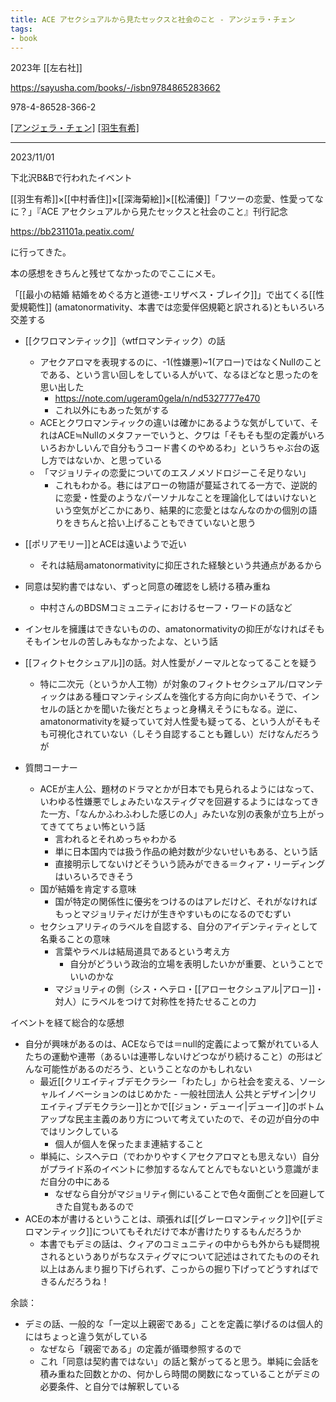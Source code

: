```yaml
---
title: ACE アセクシュアルから見たセックスと社会のこと - アンジェラ・チェン
tags:
- book
---
```


2023年 [[左右社]]

https://sayusha.com/books/-/isbn9784865283662

978-4-86528-366-2

[[アンジェラ・チェン]](著) [[羽生有希]](訳)

---
2023/11/01

下北沢B&Bで行われたイベント

[[羽生有希]]×[[中村香住]]×[[深海菊絵]]×[[松浦優]]「フツーの恋愛、性愛ってなに？」『ACE アセクシュアルから見たセックスと社会のこと』刊行記念

https://bb231101a.peatix.com/

に行ってきた。

本の感想をきちんと残せてなかったのでここにメモ。

「[[最小の結婚 結婚をめぐる方と道徳-エリザベス・ブレイク]]」で出てくる[[性愛規範性]] (amatonormativity、本書では恋愛伴侶規範と訳される)ともいろいろ交差する

- [[クワロマンティック]]（wtfロマンティック）の話
	- アセクアロマを表現するのに、-1(性嫌悪)~1(アロー)ではなくNullのことである、という言い回しをしている人がいて、なるほどなと思ったのを思い出した
		- https://note.com/ugeram0gela/n/nd5327777e470
		- これ以外にもあった気がする
	- ACEとクワロマンティックの違いは確かにあるような気がしていて、それはACE≒Nullのメタファーでいうと、クワは「そもそも型の定義がいろいろおかしいんで自分もうコード書くのやめるわ」というちゃぶ台の返し方ではないか、と思っている
	- 「マジョリティの恋愛についてのエスノメソドロジーこそ足りない」
		- これもわかる。巷にはアローの物語が蔓延されてる一方で、逆説的に恋愛・性愛のようなパーソナルなことを理論化してはいけないという空気がどこかにあり、結果的に恋愛とはなんなのかの個別の語りをきちんと拾い上げることもできていないと思う
- [[ポリアモリー]]とACEは遠いようで近い
	- それは結局amatonormativityに抑圧された経験という共通点があるから
- 同意は契約書ではない、ずっと同意の確認をし続ける積み重ね
	- 中村さんのBDSMコミュニティにおけるセーフ・ワードの話など
- インセルを擁護はできないものの、amatonormativityの抑圧がなければそもそもインセルの苦しみもなかったよな、という話
- [[フィクトセクシュアル]]の話。対人性愛がノーマルとなってることを疑う
	- 特に二次元（というか人工物）が対象のフィクトセクシュアル/ロマンティックはある種ロマンティシズムを強化する方向に向かいそうで、インセルの話とかを聞いた後だとちょっと身構えそうにもなる。逆に、amatonormativityを疑っていて対人性愛も疑ってる、という人がそもそも可視化されていない（しそう自認することも難しい）だけなんだろうが

- 質問コーナー
	- ACEが主人公、題材のドラマとかが日本でも見られるようにはなって、いわゆる性嫌悪でしょみたいなスティグマを回避するようにはなってきた一方、「なんかふわふわした感じの人」みたいな別の表象が立ち上がってきててちょい怖という話
		- 言われるとそれめっちゃわかる
		- 単に日本国内では扱う作品の絶対数が少ないせいもある、という話
		- 直接明示してないけどそういう読みができる＝クィア・リーディングはいろいろできそう
	- 国が結婚を肯定する意味
		- 国が特定の関係性に優劣をつけるのはアレだけど、それがなければもっとマジョリティだけが生きやすいものになるのでむずい
	- セクシュアリティのラベルを自認する、自分のアイデンティティとして名乗ることの意味
		- 言葉やラベルは結局道具であるという考え方
			- 自分がどういう政治的立場を表明したいかが重要、ということでいいのかな
		- マジョリティの側（シス・ヘテロ・[[アローセクシュアル|アロー]]・対人）にラベルをつけて対称性を持たせることの力

イベントを経て総合的な感想

- 自分が興味があるのは、ACEならでは＝null的定義によって繋がれている人たちの運動や連帯（あるいは連帯しないけどつながり続けること）の形はどんな可能性があるのだろう、ということなのかもしれない
	- 最近[[クリエイティブデモクラシー「わたし」から社会を変える、ソーシャルイノベーションのはじめかた - 一般社団法人 公共とデザイン|クリエイティブデモクラシー]]とかで[[ジョン・デューイ|デューイ]]のボトムアップな民主主義のあり方について考えていたので、その辺が自分の中ではリンクしている
		- 個人が個人を保ったまま連結すること
	- 単純に、シスヘテロ（でわかりやすくアセクアロマとも思えない）自分がプライド系のイベントに参加するなんてとんでもないという意識がまだ自分の中にある
		- なぜなら自分がマジョリティ側にいることで色々面倒ごとを回避してきた自覚もあるので
- ACEの本が書けるということは、頑張れば[[グレーロマンティック]]や[[デミロマンティック]]についてもそれだけで本が書けたりするもんだろうか
	- 本書でもデミの話は、クィアのコミュニティの中からも外からも疑問視されるというありがちなスティグマについて記述はされてたもののそれ以上はあんまり掘り下げられず、こっからの掘り下げってどうすればできるんだろうね！

余談：

- デミの話、一般的な「一定以上親密である」ことを定義に挙げるのは個人的にはちょっと違う気がしている
	- なぜなら「親密である」の定義が循環参照するので
	- これ「同意は契約書ではない」の話と繋がってると思う。単純に会話を積み重ねた回数とかの、何かしら時間の関数になっていることがデミの必要条件、と自分では解釈している